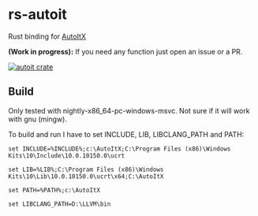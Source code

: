# rs-autoit
Rust binding for [AutoItX](https://www.autoitscript.com/site/autoit/)

**(Work in progress):** If you need any function just open an issue or a PR.

[![autoit crate](https://img.shields.io/crates/v/autoit.svg)](https://crates.io/crates/autoit)

## Build

Only tested with nightly-x86_64-pc-windows-msvc. Not sure if it will work with gnu (mingw).

To build and run I have to set INCLUDE, LIB, LIBCLANG_PATH and PATH:

```batch
set INCLUDE=%INCLUDE%;c:\AutoItX;C:\Program Files (x86)\Windows Kits\10\Include\10.0.10150.0\ucrt

set LIB=%LIB%;C:\Program Files (x86)\Windows Kits\10\Lib\10.0.10150.0\ucrt\x64;C:\AutoItX

set PATH=%PATH%;c:\AutoItX

set LIBCLANG_PATH=D:\LLVM\bin
```
